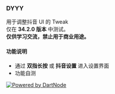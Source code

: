 ### DYYY 

用于调整抖音 UI 的 Tweak  
仅在 **34.2.0 版本** 中测试。  
**仅供学习交流，禁止用于商业用途。**  

#### **功能说明**  
- 通过 **双指长按** 或 **抖音设置** 进入设置界面  
- 功能自测

[![Powered by DartNode](https://dartnode.com/branding/DN-Open-Source-sm.png)](https://dartnode.com "Powered by DartNode - Free VPS for Open Source")
